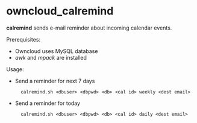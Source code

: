 # owncloud_calremind

**calremind** sends e-mail reminder about incoming calendar events.

Prerequisites:

- Owncloud uses MySQL database
- *awk* and *mpack* are installed

Usage:

- Send a reminder for next 7 days 

        calremind.sh <dbuser> <dbpwd> <db> <cal id> weekly <dest email>

- Send a reminder for today

        calremind.sh <dbuser> <dbpwd> <db> <cal id> daily <dest email>


